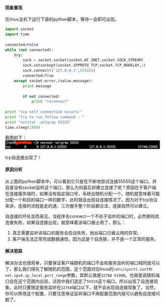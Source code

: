 <!--
author: checkking
date: 2017-03-12
title: tcp自连接问题
tags: tcp
category: tcp
status: publish
summary: 记录下tcp自连接
-->
#### 现象重现
在linux主机下运行下面的python脚本，等待一会即可出现。

```python
import socket
import time

connected=False
while (not connected):
    try:
        sock = socket.socket(socket.AF_INET,socket.SOCK_STREAM)
        sock.setsockopt(socket.IPPROTO_TCP,socket.TCP_NODELAY,1)
        sock.connect(('127.0.0.1',55555))
        connected=True
    except socket.error,(value,message):
        print message

        if not connected:
            print "reconnect"

print "tcp self connection occurs!"
print "try to run follow command : "
print "netstat -an|grep 55555"
time.sleep(1800)
```
截图如下：
![tcp自连接](../../img/201703/20170312.png)

tcp自连接出现了！

#### 原因分析
从上面的python脚本中，可以看到它只是在不断地尝试连接55555这个端口，并且是没有socket监听这个端口，那么为何最后却建立连接了呢？原因在于客户端在连接服务端时，如果没有指定端口号，系统会随机分配一个。随机就意味着可能分配一个和目的端口一样的数字，此时就会出现自连接情况了。因为对于tcp协议来讲，连接的流程是走的通，三次握手整个阶段都合法，连接自然可以建立。

自连接的坏处显而易见，当程序去connect一个不处于监听的端口时，必然期待其连接失败，如果自连接出现，就意味着该端口被占用了，那么：

1. 真正需要监听该端口的服务会启动失败，抛出端口已被占用的异常。
2. 客户端无法正常完成数据通信，因为这是个自连接，并不是一个正常的服务。

#### 解决思路
解决办法也很简单，只要保证客户端随机的端口不会和服务监听的端口相同就可以了。那么我们得先了解随机的范围，这个范围对应linux的`/etc/sysctl.conf的net.ipv4.ip_local_port_range`参数，其默认值是`32768 61000`。也就是说随机端口会在这个范围内出现，试验中我们选定了`55555`这个端口，所以出现了自连接现象。此时只要限定服务监听在`32768`端口以下，就不会出现自连接现象了。当然，你可以修改这个配置，只要注意保证监听端口不再配置范围内就可以避免自连接问题了。
